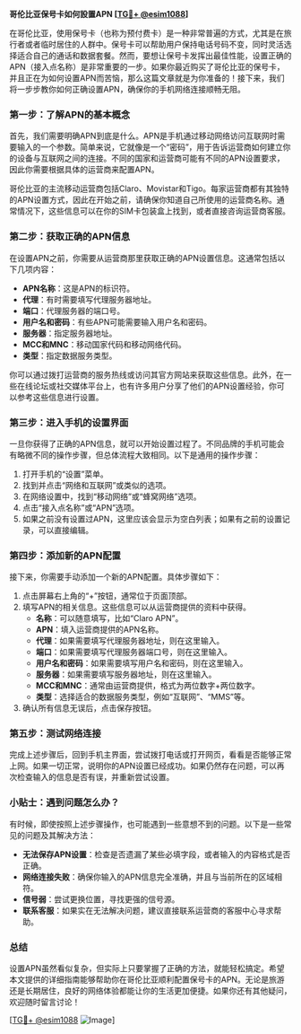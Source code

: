 **哥伦比亚保号卡如何設置APN [[TG💪+ @esim1088](https://t.me/s/esim1088)]**

在哥伦比亚，使用保号卡（也称为预付费卡）是一种非常普遍的方式，尤其是在旅行者或者临时居住的人群中。保号卡可以帮助用户保持电话号码不变，同时灵活选择适合自己的通话和数据套餐。然而，要想让保号卡发挥出最佳性能，设置正确的APN（接入点名称）是非常重要的一步。如果你最近购买了哥伦比亚的保号卡，并且正在为如何设置APN而苦恼，那么这篇文章就是为你准备的！接下来，我们将一步步教你如何正确设置APN，确保你的手机网络连接顺畅无阻。

### 第一步：了解APN的基本概念

首先，我们需要明确APN到底是什么。APN是手机通过移动网络访问互联网时需要输入的一个参数。简单来说，它就像是一个“密码”，用于告诉运营商如何建立你的设备与互联网之间的连接。不同的国家和运营商可能有不同的APN设置要求，因此你需要根据具体的运营商来配置APN。

哥伦比亚的主流移动运营商包括Claro、Movistar和Tigo。每家运营商都有其独特的APN设置方式，因此在开始之前，请确保你知道自己所使用的运营商名称。通常情况下，这些信息可以在你的SIM卡包装盒上找到，或者直接咨询运营商客服。

### 第二步：获取正确的APN信息

在设置APN之前，你需要从运营商那里获取正确的APN设置信息。这通常包括以下几项内容：

- **APN名称**：这是APN的标识符。
- **代理**：有时需要填写代理服务器地址。
- **端口**：代理服务器的端口号。
- **用户名和密码**：有些APN可能需要输入用户名和密码。
- **服务器**：指定服务器地址。
- **MCC和MNC**：移动国家代码和移动网络代码。
- **类型**：指定数据服务类型。

你可以通过拨打运营商的服务热线或访问其官方网站来获取这些信息。此外，在一些在线论坛或社交媒体平台上，也有许多用户分享了他们的APN设置经验，你可以参考这些信息进行设置。

### 第三步：进入手机的设置界面

一旦你获得了正确的APN信息，就可以开始设置过程了。不同品牌的手机可能会有略微不同的操作步骤，但总体流程大致相同。以下是通用的操作步骤：

1. 打开手机的“设置”菜单。
2. 找到并点击“网络和互联网”或类似的选项。
3. 在网络设置中，找到“移动网络”或“蜂窝网络”选项。
4. 点击“接入点名称”或“APN”选项。
5. 如果之前没有设置过APN，这里应该会显示为空白列表；如果有之前的设置记录，可以直接编辑。

### 第四步：添加新的APN配置

接下来，你需要手动添加一个新的APN配置。具体步骤如下：

1. 点击屏幕右上角的“+”按钮，通常位于页面顶部。
2. 填写APN的相关信息。这些信息可以从运营商提供的资料中获得。
   - **名称**：可以随意填写，比如“Claro APN”。
   - **APN**：填入运营商提供的APN名称。
   - **代理**：如果需要填写代理服务器地址，则在这里输入。
   - **端口**：如果需要填写代理服务器端口号，则在这里输入。
   - **用户名和密码**：如果需要填写用户名和密码，则在这里输入。
   - **服务器**：如果需要填写服务器地址，则在这里输入。
   - **MCC和MNC**：通常由运营商提供，格式为两位数字+两位数字。
   - **类型**：选择适合的数据服务类型，例如“互联网”、“MMS”等。
3. 确认所有信息无误后，点击保存按钮。

### 第五步：测试网络连接

完成上述步骤后，回到手机主界面，尝试拨打电话或打开网页，看看是否能够正常上网。如果一切正常，说明你的APN设置已经成功。如果仍然存在问题，可以再次检查输入的信息是否有误，并重新尝试设置。

### 小贴士：遇到问题怎么办？

有时候，即使按照上述步骤操作，也可能遇到一些意想不到的问题。以下是一些常见的问题及其解决方法：

- **无法保存APN设置**：检查是否遗漏了某些必填字段，或者输入的内容格式是否正确。
- **网络连接失败**：确保你输入的APN信息完全准确，并且与当前所在的区域相符。
- **信号弱**：尝试更换位置，寻找更强的信号源。
- **联系客服**：如果实在无法解决问题，建议直接联系运营商的客服中心寻求帮助。

### 总结

设置APN虽然看似复杂，但实际上只要掌握了正确的方法，就能轻松搞定。希望本文提供的详细指南能够帮助你在哥伦比亚顺利配置保号卡的APN。无论是旅游还是长期居住，良好的网络体验都能让你的生活更加便捷。如果你还有其他疑问，欢迎随时留言讨论！

[[TG💪+ @esim1088](https://t.me/s/esim1088) ![Image](https://i.postimg.cc/4NQfJmqS/Snipaste-2025-05-13-00-14-12.png)]